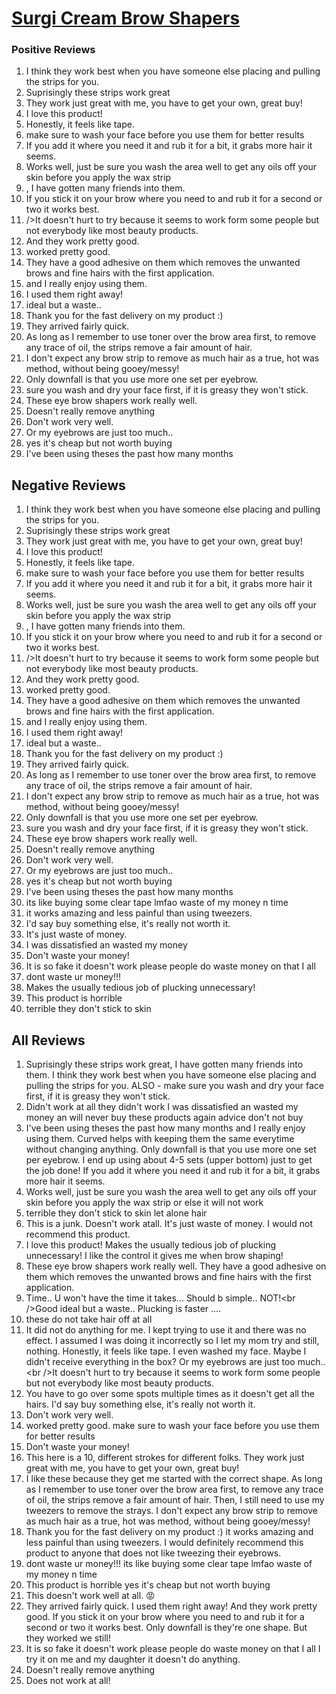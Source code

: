 # [Surgi Cream Brow Shapers](https://products.checkmycream.com/products/Surgi-Cream-Brow-Shapers.html)

### Positive Reviews

<ol>
      <li>I think they work best when you have someone else placing and pulling the strips for you.  </li>
      <li>Suprisingly these strips work great</li>
      <li>They work just great with me, you have to get your own, great buy!</li>
      <li>I love this product!</li>
      <li>Honestly, it feels like tape.</li>
      <li>make sure to wash your face before you use them for better results</li>
      <li>If you add it where you need it and rub it for a bit, it grabs more hair it seems.</li>
      <li>Works well, just be sure you wash the area well to get any oils off your skin before you apply the wax strip</li>
      <li>, I have gotten many friends into them.  </li>
      <li>If you stick it on your brow where you need to and rub it for a second or two it works best.</li>
      <li>/&gt;It doesn&#x27;t hurt to try because it seems to work form some people but not everybody like most beauty products.</li>
      <li>And they work pretty good.</li>
      <li>worked pretty good.</li>
      <li>They have a good adhesive on them which removes the unwanted brows and fine hairs with the first application.</li>
      <li>and I really enjoy using them.</li>
      <li>I used them right away!  </li>
      <li>ideal but a waste..</li>
      <li>Thank you for the fast delivery on my product :)</li>
      <li>They arrived fairly quick.</li>
      <li>As long as I remember to use toner over the brow area first, to remove any trace of oil, the strips remove a fair amount of hair.  </li>
      <li>I don&#x27;t expect any brow strip to remove as much hair as a true, hot was method, without being gooey/messy!</li>
      <li>Only downfall is that you use more one set per eyebrow.</li>
      <li>sure you wash and dry your face first, if it is greasy they won&#x27;t stick.</li>
      <li>These eye brow shapers work really well.  </li>
      <li>Doesn&#x27;t really remove anything</li>
      <li>Don&#x27;t work very well.</li>
      <li>Or my eyebrows are just too much..</li>
      <li>yes it&#x27;s cheap but not worth buying</li>
      <li>I&#x27;ve been using theses the past how many months</li>
</ol>


<h2>Negative Reviews</h2>
<ol>
<li> I think they work best when you have someone else placing and pulling the strips for you.  </li>
<li> Suprisingly these strips work great</li>
<li> They work just great with me, you have to get your own, great buy!</li>
<li> I love this product!</li>
<li> Honestly, it feels like tape.</li>
<li> make sure to wash your face before you use them for better results</li>
<li> If you add it where you need it and rub it for a bit, it grabs more hair it seems.</li>
<li> Works well, just be sure you wash the area well to get any oils off your skin before you apply the wax strip</li>
<li> , I have gotten many friends into them.  </li>
<li> If you stick it on your brow where you need to and rub it for a second or two it works best.</li>
<li> /&gt;It doesn&#x27;t hurt to try because it seems to work form some people but not everybody like most beauty products.</li>
<li> And they work pretty good.</li>
<li> worked pretty good.</li>
<li> They have a good adhesive on them which removes the unwanted brows and fine hairs with the first application.</li>
<li> and I really enjoy using them.</li>
<li> I used them right away!  </li>
<li> ideal but a waste..</li>
<li> Thank you for the fast delivery on my product :)</li>
<li> They arrived fairly quick.</li>
<li> As long as I remember to use toner over the brow area first, to remove any trace of oil, the strips remove a fair amount of hair.  </li>
<li> I don&#x27;t expect any brow strip to remove as much hair as a true, hot was method, without being gooey/messy!</li>
<li> Only downfall is that you use more one set per eyebrow.</li>
<li> sure you wash and dry your face first, if it is greasy they won&#x27;t stick.</li>
<li> These eye brow shapers work really well.  </li>
<li> Doesn&#x27;t really remove anything</li>
<li> Don&#x27;t work very well.</li>
<li> Or my eyebrows are just too much..</li>
<li> yes it&#x27;s cheap but not worth buying</li>
<li> I&#x27;ve been using theses the past how many months</li>
<li> its like buying some clear tape lmfao waste of my money n time</li>
<li> it works amazing and less painful than using tweezers.</li>
<li> I&#x27;d say buy something else, it&#x27;s really not worth it.</li>
<li> It&#x27;s just waste of money.  </li>
<li> I was dissatisfied an wasted my money  </li>
<li> Don&#x27;t waste your money!</li>
<li> It is so fake it doesn&#x27;t work please people do waste money on that I all</li>
<li> dont waste ur money!!!</li>
<li> Makes the usually tedious job of plucking unnecessary!</li>
<li> This product is horrible</li>
<li> terrible they don&#x27;t stick to skin</li>
</ol>

<h2>All Reviews</h2>

<ol>
    <li> Suprisingly these strips work great, I have gotten many friends into them.  I think they work best when you have someone else placing and pulling the strips for you.  ALSO - make sure you wash and dry your face first, if it is greasy they won&#x27;t stick.</li>
    <li> Didn&#x27;t work at all they didn&#x27;t work I was dissatisfied an wasted my money  an will never buy these products again advice don&#x27;t not buy</li>
    <li> I&#x27;ve been using theses the past how many months and I really enjoy using them. Curved helps with keeping them the same everytime without changing anything. Only downfall is that you use more one set per eyebrow. I end up using about 4-5 sets (upper bottom) just to get the job done! If you add it where you need it and rub it for a bit, it grabs more hair it seems.</li>
    <li> Works well, just be sure you wash the area well to get any oils off your skin before you apply the wax strip or else it will not work</li>
    <li> terrible they don&#x27;t stick to skin let alone hair</li>
    <li> This is a junk. Doesn&#x27;t work atall.  It&#x27;s just waste of money.  I would not recommend this product.</li>
    <li> I love this product! Makes the usually tedious job of plucking unnecessary! I like the control it gives me when brow shaping!</li>
    <li> These eye brow shapers work really well.  They have a good adhesive on them which removes the unwanted brows and fine hairs with the first application.</li>
    <li> Time.. U won&#x27;t have the time it takes... Should b simple.. NOT!&lt;br /&gt;Good ideal but a waste.. Plucking is faster ....</li>
    <li> these do not take hair off at all</li>
    <li> It did not do anything for me. I kept trying to use it and there was no effect. I assumed I was doing it incorrectly so I let my mom try and still, nothing. Honestly, it feels like tape. I even washed my face. Maybe I didn&#x27;t receive everything in the box? Or my eyebrows are just too much..&lt;br /&gt;It doesn&#x27;t hurt to try because it seems to work form some people but not everybody like most beauty products.</li>
    <li> You have to go over some spots multiple times as it doesn&#x27;t get all the hairs. I&#x27;d say buy something else, it&#x27;s really not worth it.</li>
    <li> Don&#x27;t work very well.</li>
    <li> worked pretty good. make sure to wash your face before you use them for better results</li>
    <li> Don&#x27;t waste your money!</li>
    <li> This here is a 10, different strokes for different folks. They work just great with me, you have to get your own, great buy!</li>
    <li> I like these because they get me started with the correct shape.  As long as I remember to use toner over the brow area first, to remove any trace of oil, the strips remove a fair amount of hair.  Then, I still need to use my tweezers to remove the strays.  I don&#x27;t expect any brow strip to remove as much hair as a true, hot was method, without being gooey/messy!</li>
    <li> Thank you for the fast delivery on my product :) it works amazing and less painful than using tweezers. I would definitely recommend this product to anyone that does not like tweezing their eyebrows.</li>
    <li> dont waste ur money!!! its like buying some clear tape lmfao waste of my money n time</li>
    <li> This product is horrible yes it&#x27;s cheap but not worth buying</li>
    <li> This doesn&#x27;t work well at all. 😡</li>
    <li> They arrived fairly quick. I used them right away!  And they work pretty good. If you stick it on your brow where you need to and rub it for a second or two it works best. Only downfall is they&#x27;re one shape. But they worked we still!</li>
    <li> It is so fake it doesn&#x27;t work please people do waste money on that I all I try it on me and my daughter it doesn&#x27;t do anything.</li>
    <li> Doesn&#x27;t really remove anything</li>
    <li> Does not work at all!</li>
</ol>




